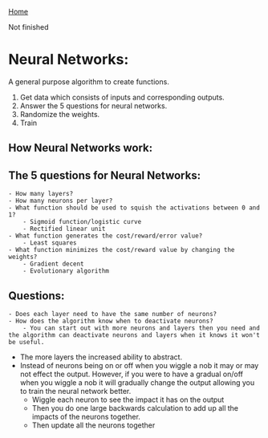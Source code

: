 [Home](../../README.md)

Not finished

# Neural Networks:

A general purpose algorithm to create functions.

1. Get data which consists of inputs and corresponding outputs.
2. Answer the 5 questions for neural networks.
3. Randomize the weights.
4. Train

## How Neural Networks work:



## The 5 questions for Neural Networks:
	- How many layers?
	- How many neurons per layer?
	- What function should be used to squish the activations between 0 and 1?
		- Sigmoid function/logistic curve
		- Rectified linear unit
	- What function generates the cost/reward/error value?
		- Least squares
	- What function minimizes the cost/reward value by changing the weights?
		- Gradient decent
		- Evolutionary algorithm


## Questions:
	- Does each layer need to have the same number of neurons?
	- How does the algorithm know when to deactivate neurons?
		- You can start out with more neurons and layers then you need and the algorithm can deactivate neurons and layers when it knows it won't be useful.

- The more layers the increased ability to abstract.
- Instead of neurons being on or off when you wiggle a nob it may or may not effect the output. However, if you were to have a gradual on/off when you wiggle a nob it will gradually change the output allowing you to train the neural network better.
	- Wiggle each neuron to see the impact it has on the output
	- Then you do one large backwards calculation to add up all the impacts of the neurons together.
	- Then update all the neurons together
